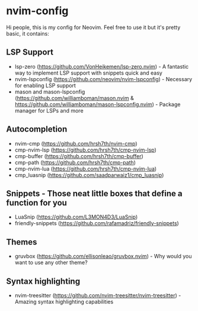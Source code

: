 # nvim-config

Hi people, this is my config for Neovim. Feel free to use it but it's pretty basic, it contains:

## LSP Support
- lsp-zero (https://github.com/VonHeikemen/lsp-zero.nvim) - A fantastic way to implement LSP support with snippets quick and easy
- nvim-lspconfig (https://github.com/neovim/nvim-lspconfig) - Necessary for enabling LSP support
- mason and mason-lspconfig (https://github.com/williamboman/mason.nvim & https://github.com/williamboman/mason-lspconfig.nvim) - Package manager for LSPs and more

## Autocompletion
- nvim-cmp (https://github.com/hrsh7th/nvim-cmp)
- cmp-nvim-lsp (https://github.com/hrsh7th/cmp-nvim-lsp)
- cmp-buffer (https://github.com/hrsh7th/cmp-buffer)
- cmp-path (https://github.com/hrsh7th/cmp-path)
- cmp-nvim-lua (https://github.com/hrsh7th/cmp-nvim-lua)
- cmp_luasnip (https://github.com/saadparwaiz1/cmp_luasnip)

## Snippets - Those neat little boxes that define a function for you
- LuaSnip (https://github.com/L3MON4D3/LuaSnip)
- friendly-snippets (https://github.com/rafamadriz/friendly-snippets)

## Themes
- gruvbox (https://github.com/ellisonleao/gruvbox.nvim) - Why would you want to use any other theme?

## Syntax highlighting
- nvim-treesitter (https://github.com/nvim-treesitter/nvim-treesitter) - Amazing syntax highlighting capabilities
